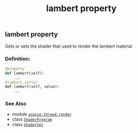 ﻿---
title: lambert property
second_title: Aspose.3D for Python via .NET API References
description: 
type: docs
weight: 40
url: /aspose.threed.render/shaderset/lambert/
is_root: false
---

## lambert property


Gets or sets the shader that used to render the lambert material
### Definition:
```python
@property
def lambert(self):
    ...
@lambert.setter
def lambert(self, value):
    ...
```

### See Also
* module [`aspose.threed.render`](../../)
* class [`ShaderProgram`](/3d/python-net/aspose.threed.render/shaderprogram)
* class [`ShaderSet`](/3d/python-net/aspose.threed.render/shaderset)
